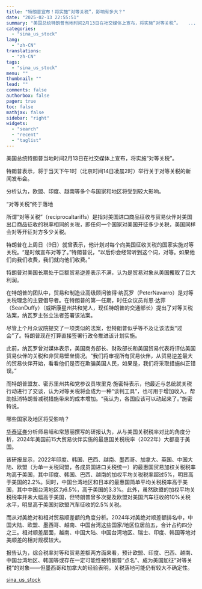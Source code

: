 ```yaml
---
title: "特朗普宣布！将实施“对等关税”，影响有多大？"
date: "2025-02-13 22:55:51"
summary: "美国总统特朗普当地时间2月13日在社交媒体上宣布，将实施“对等关税”。 　..."
categories:
  - "sina_us_stock"
lang:
  - "zh-CN"
translations:
  - "zh-CN"
tags:
  - "sina_us_stock"
menu: ""
thumbnail: ""
lead: ""
comments: false
authorbox: false
pager: true
toc: false
mathjax: false
sidebar: "right"
widgets:
  - "search"
  - "recent"
  - "taglist"
---
```


美国总统特朗普当地时间2月13日在社交媒体上宣布，将实施“对等关税”。

特朗普表示，将于当天下午1时（北京时间14日凌晨2时）举行关于对等关税的新闻发布会。

分析认为，欧盟、印度、越南等多个与国家和地区将受到较大影响。

“对等关税”终于落地

所谓“对等关税”（reciprocaltariffs）是指对美国进口商品征收与贸易伙伴对美国出口商品征收的税率相同的关税，即任何一个国家对美国开征多少关税，美国同样会对等开征对方多少关税。

特朗普在上周日（9日）就曾表示，他计划对每个向美国征收关税的国家实施对等关税。“是时候宣布对等了。”特朗普说，“以后你会经常听到这个词，对等。如果他们向我们收费，我们就向他们收费。”

特朗普对美国长期处于巨额贸易逆差表示不满，认为是贸易对象从美国攫取了巨大利润。

在特朗普的团队中，贸易和制造业高级顾问彼得·纳瓦罗（PeterNavarro）是对等关税理念的主要倡导者。在特朗普的第一任期，时任众议员肖恩·达菲（SeanDuffy）（威斯康星州共和党人，现任特朗普的交通部长）提出了对等关税法案，纳瓦罗主张立法者签署该法案。

尽管上个月众议院提交了一项类似的法案，但特朗普似乎等不及让该法案“过会”了。特朗普现在打算直接签署行政令推进该计划实施。

此前，纳瓦罗曾对媒体表示，美国商务部长、财政部长和美国贸易代表将评估美国贸易伙伴的关税和非贸易壁垒情况。“我们将审视所有贸易伙伴，从贸易逆差最大的贸易伙伴开始，看看他们是否在欺骗美国人民，如果是，我们将采取措施纠正错误。”

而特朗普盟友、密苏里州共和党参议员埃里克·施密特表示，他最近与总统就关税行动进行了交谈，认为对等关税将会成为一种“谈判工具”，也可用于增加收入，帮助抵消特朗普减税措施带来的成本增加。“我认为，各国应该可以动起来了。”施密特说。

哪些国家及地区将受影响？

[华泰证券](https://finance.sina.com.cn/realstock/company/sh601688/nc.shtml)分析师易峘和常慧丽撰写的研报认为，从与美国关税税率对比的角度分析，2024年美国前15大贸易伙伴实施的最惠国关税税率（2022年）大都高于美国。

该研报显示，2022年印度、韩国、巴西、越南、墨西哥、加拿大、英国、中国大陆、欧盟（为单一关税同盟，各成员国进口关税统一）的最惠国贸易加权关税税率均高于美国，其中印度、韩国、巴西、越南的加权平均关税税率超过5%，明显高于美国的2.2%。同时，中国台湾地区和日本的最惠国简单平均关税税率高于美国，其中中国台湾地区为6.5%，高于美国的3.3%。此外，虽然欧盟的加权平均关税税率并未大幅高于美国，但特朗普曾多次提及欧盟对美国汽车征收的10%关税水平，明显高于美国对欧盟汽车征收的2.5%关税。

而从对美绝对和相对贸易顺差额的角度分析。2024年对美绝对顺差额排名中，中国大陆、欧盟、墨西哥、越南、中国台湾这些国家/地区位居前五，合计占约四分之三。相对顺差层面，越南、中国大陆、中国台湾地区、瑞士、印度、韩国等地对美顺差的相对规模较大。

报告认为，综合税率对等和贸易差额两方面来看，预计欧盟、印度、巴西、越南、中国台湾地区、韩国等或存在一定可能性被特朗普“点名”、成为美国加征“对等关税”的对象——但墨西哥和加拿大的经验表明，关税落地可能仍有较大不确定性。

[sina_us_stock](https://finance.sina.com.cn/roll/2025-02-13/doc-inekkhfw8055426.shtml)
